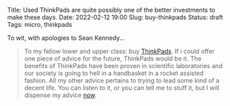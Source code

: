 Title: Used ThinkPads are quite possibly one of the better investments to make these days.
Date: 2022-02-12 19:00
Slug: buy-thinkpads
Status: draft
Tags: micro, thinkpads

To wit, with apologies to Sean Kennedy...
> To my fellow lower and upper class: buy [ThinkPads](https://www.thinkwiki.org/wiki/ThinkWiki). If i could offer one piece of advice for the future, ThinkPads would be it. The benefits of ThinkPads have been proven in scientific laboratories and our society is going to hell in a handbasket in a rocket assisted fashion. All my other advice pertains to trying to lead some kind of a decent life. You can listen to it, or you can tell me to stuff it, but I will dispense my advice [now](/media/audio/sean-kennedy-wear-body-armour.mp3).
